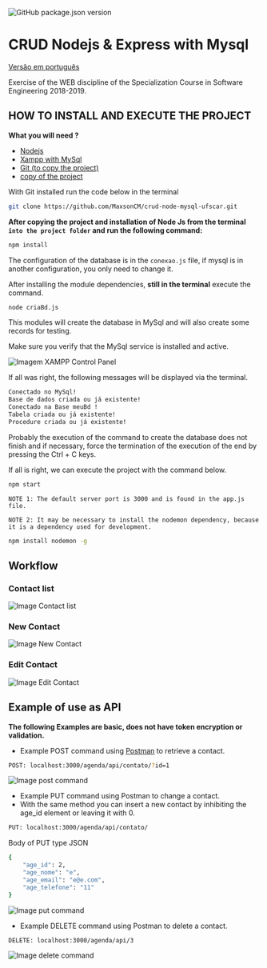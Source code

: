 ![GitHub package.json version](https://img.shields.io/github/package-json/v/MaxsonCM/crud-node-mysql-ufscar.svg)

# CRUD Nodejs & Express with Mysql

[Versão em português](https://github.com/MaxsonCM/crud-node-mysql-ufscar/blob/master/README-PT.md)

Exercise of the WEB discipline of the Specialization Course in Software Engineering 2018-2019.

## HOW TO INSTALL AND EXECUTE THE PROJECT

**What you will need ?**

* [Nodejs](https://nodejs.org/en/)
* [Xampp with MySql](https://www.apachefriends.org/pt_br/download.html)
* [Git (to copy the project)](https://git-scm.com/)
* [copy of the project](https://github.com/MaxsonCM/crud-node-mysql-ufscar)

With Git installed run the code below in the terminal
```bash
git clone https://github.com/MaxsonCM/crud-node-mysql-ufscar.git
```

**After copying the project and installation of Node Js from the terminal `into the project folder` and run the following command:**

```bash
npm install
```

The configuration of the database is in the `conexao.js` file, if mysql is in another configuration, you only need to change it.

After installing the module dependencies, **still in the terminal** execute the command.
```bash
node criaBd.js
```

This modules will create the database in MySql and will also create some records for testing.

Make sure you verify that the MySql service is installed and active.

![Imagem XAMPP Control Panel](https://docs.google.com/uc?id=10wtb_CHi55JO8js_iglx7wBkUlhAuiL6)

If all was right, the following messages will be displayed via the terminal.
```bash
Conectado no MySql!
Base de dados criada ou já existente!
Conectado na Base meuBd !
Tabela criada ou já existente!
Procedure criada ou já existente!
```
Probably the execution of the command to create the database does not finish and if necessary, force the termination of the execution of the end by pressing the Ctrl + C keys.


If all is right, we can execute the project with the command below.
```bash
npm start
```
`NOTE 1: The default server port is 3000 and is found in the app.js file.`

`NOTE 2: It may be necessary to install the nodemon dependency, because it is a dependency used for development.`

```bash
npm install nodemon -g
```

## Workflow

### Contact list
![Image Contact list](https://docs.google.com/uc?id=1NnCkIPci5F0CyGOUsW5oLVFM3GG__7Fw)

### New Contact
![Image New Contact](https://docs.google.com/uc?id=1yYZ2WJckPCf_AvJg76FFWvmEqrfxik7P)

### Edit Contact
![Image Edit Contact](https://docs.google.com/uc?id=1bnaG5RHWgKr9f7by7h26fUC-80B8ktqT)

## Example of use as API

**The following Examples are basic, does not have token encryption or validation.**

* Example POST command using [Postman](https://www.getpostman.com/) to retrieve a contact.

```bash
POST: localhost:3000/agenda/api/contato/?id=1
```
![Image post command](https://docs.google.com/uc?id=1oo_Uxi6PfKvtSFvlIk0LJuDZlrpyoKR9)

* Example PUT command using Postman to change a contact.
* With the same method you can insert a new contact by inhibiting the age_id element or leaving it with 0.

```bash
PUT: localhost:3000/agenda/api/contato/
```

Body of PUT type JSON
```bash
{
    "age_id": 2,
    "age_nome": "e",
    "age_email": "e@e.com",
    "age_telefone": "11"
}
```
![Image put command](https://docs.google.com/uc?id=19d1QCeCC2p2vznRnbAPSWg-9eUHkswWr)

* Example DELETE command using Postman to delete a contact.


```bash
DELETE: localhost:3000/agenda/api/3
```
![Image delete command](https://docs.google.com/uc?id=1fjYxZvpoQHsXzqWBxOz2Adi6LHBjECDM)
